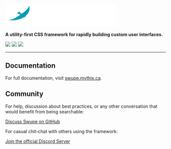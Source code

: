 
<p>
  <a href="https://swupe.mythix.ca/" target="_blank">
    <img src="swupe-white-svg.svg" alt="Swupe" width="350" height="70"></a>
</p>

**A utility-first CSS framework for rapidly building custom user interfaces.**

<p>
<a href="https://github.com/swupe/swupe/blob/main/LICENSE"><img src="https://img.shields.io/github/license/swupe/swupe"></a>
<img src="https://img.shields.io/github/forks/swupe/swupe">
<img src="https://img.shields.io/github/stars/swupe/swupe">
</p>

------

## Documentation

For full documentation, visit [swupe.mythix.ca](https://swupe.mythix.ca).

## Community

For help, discussion about best practices, or any other conversation that would benefit from being searchable:

[Discuss Swupe on GitHub](https://github.com/swupe/swupe/discussions)

For casual chit-chat with others using the framework:

[Join the official Discord Server](https://discord.gg/4krgW2YgHg)


